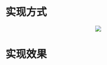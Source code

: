 # 实现方式

<div align="center">
  <img src="https://github.com/Ljm200301/ljm/blob/main/pictures/rho_method.png">
</div>

# 实现效果
